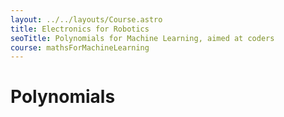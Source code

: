 ```yaml
---
layout: ../../layouts/Course.astro
title: Electronics for Robotics
seoTitle: Polynomials for Machine Learning, aimed at coders
course: mathsForMachineLearning
---
```


# Polynomials
